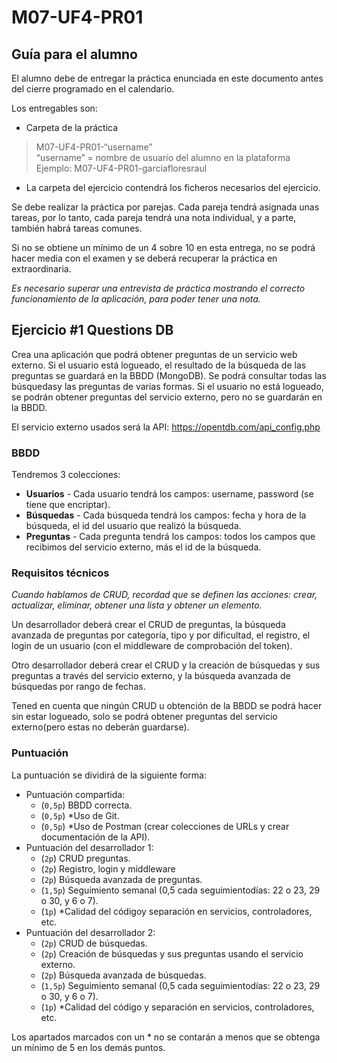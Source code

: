 # M07-UF4-PR01
## Guía para el alumno
El alumno debe de entregar la práctica enunciada en este documento antes del cierre programado en el calendario.

Los entregables son:

- Carpeta de la práctica
> M07-UF4-PR01-“username”<br/>
> “username” = nombre de usuario del alumno en la plataforma<br/>
> Ejemplo: M07-UF4-PR01-garciafloresraul
- La carpeta del ejercicio contendrá los ficheros necesarios del ejercicio.

Se debe realizar la práctica por parejas. Cada pareja tendrá asignada unas tareas, por lo tanto, cada pareja tendrá una nota individual, y a parte, también habrá tareas comunes.

Si no se obtiene un mínimo de un 4 sobre 10 en esta entrega, no se podrá hacer media con el examen y se deberá recuperar la práctica en extraordinaria.

_Es necesario superar una entrevista de práctica mostrando el correcto funcionamiento de la aplicación, para poder tener una nota._

## Ejercicio #1 Questions DB
Crea una aplicación que podrá obtener preguntas de un servicio web externo. Si el usuario está logueado, el resultado de la búsqueda de las preguntas se guardará en la BBDD (MongoDB). Se podrá consultar todas las búsquedasy las preguntas de varias formas. Si el usuario no está logueado, se podrán obtener preguntas del servicio externo, pero no se guardarán en la BBDD.

El servicio externo usados será la API: https://opentdb.com/api_config.php

### BBDD
Tendremos 3 colecciones:

- **Usuarios** - Cada usuario tendrá los campos: username, password (se tiene que encriptar).
- **Búsquedas** - Cada búsqueda tendrá los campos: fecha y hora de la búsqueda, el id del usuario que realizó la búsqueda.
- **Preguntas** - Cada pregunta tendrá los campos: todos los campos que recibimos del servicio externo, más el id de la búsqueda.

### Requisitos técnicos
_Cuando hablamos de CRUD, recordad que se definen las acciones: crear, actualizar, eliminar, obtener una lista y obtener un elemento._

Un desarrollador deberá crear el CRUD de preguntas, la búsqueda avanzada de preguntas por categoría, tipo y por dificultad, el registro, el login de un usuario (con el middleware de comprobación del token).

Otro desarrollador deberá crear el CRUD y la creación de búsquedas y sus preguntas a través del servicio externo, y la búsqueda avanzada de búsquedas por rango de fechas.

Tened en cuenta que ningún CRUD u obtención de la BBDD se podrá hacer sin estar logueado, solo se podrá obtener preguntas del servicio externo(pero estas no deberán guardarse).

### Puntuación
La puntuación se dividirá de la siguiente forma:

- Puntuación compartida:
  - (``0,5p``) BBDD correcta.
  - (``0,5p``) \*Uso de Git.
  - (``0,5p``) \*Uso de Postman (crear colecciones de URLs y crear documentación de la API).
- Puntuación del desarrollador 1:
  - (``2p``) CRUD preguntas.
  - (``2p``) Registro, login y middleware
  - (``2p``) Búsqueda avanzada de preguntas.
  - (``1,5p``) Seguimiento semanal (0,5 cada seguimientodías: 22 o 23, 29 o 30, y 6 o 7).
  - (``1p``) \*Calidad del códigoy separación en servicios, controladores, etc.
- Puntuación del desarrollador 2:
  - (``2p``) CRUD de búsquedas.
  - (``2p``) Creación de búsquedas y sus preguntas usando el servicio externo.
  - (``2p``) Búsqueda avanzada de búsquedas.
  - (``1,5p``) Seguimiento semanal (0,5 cada seguimientodías: 22 o 23, 29 o 30, y 6 o 7).
  - (``1p``) \*Calidad del código y separación en servicios, controladores, etc.
  
Los apartados marcados con un \* no se contarán a menos que se obtenga un mínimo de 5 en los demás puntos.
